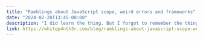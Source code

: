 ```yaml
---
title: "Ramblings about JavaScript scope, weird errors and frameworks"
date: "2024-02-20T13:45-08:00"
description: "I did learn the thing. But I forgot to remember the thing."
link: https://whitep4nth3r.com/blog/ramblings-about-javascript-scope-weird-errors-frameworks/
---
```

